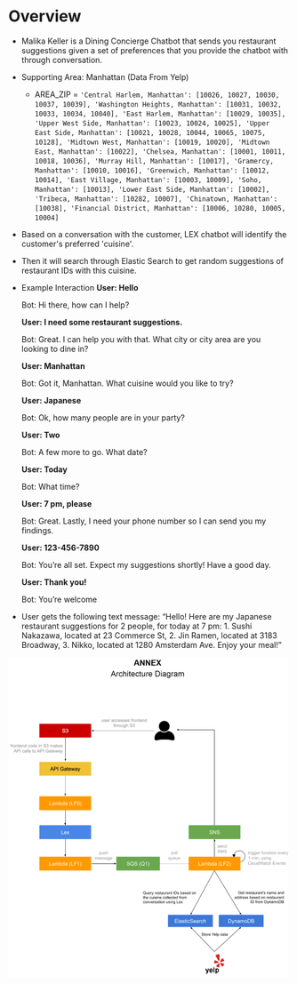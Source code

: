 # Overview

- Malika Keller is a Dining Concierge Chatbot that sends you restaurant suggestions given a set of preferences that you provide the chatbot with through conversation.

- Supporting Area: Manhattan (Data From Yelp)
  - AREA_ZIP = ```
            'Central Harlem, Manhattan': [10026, 10027, 10030, 10037, 10039],
            'Washington Heights, Manhattan': [10031, 10032, 10033, 10034, 10040],
            'East Harlem, Manhattan': [10029, 10035],
            'Upper West Side, Manhattan': [10023, 10024, 10025],
            'Upper East Side, Manhattan': [10021, 10028, 10044, 10065, 10075, 10128],
            'Midtown West, Manhattan': [10019, 10020],
            'Midtown East, Manhattan': [10022],
            'Chelsea, Manhattan': [10001, 10011, 10018, 10036],
            'Murray Hill, Manhattan': [10017],
            'Gramercy, Manhattan': [10010, 10016],
            'Greenwich, Manhattan': [10012, 10014],
            'East Village, Manhattan': [10003, 10009],
            'Soho, Manhattan': [10013],
            'Lower East Side, Manhattan': [10002],
            'Tribeca, Manhattan': [10282, 10007],
            'Chinatown, Manhattan': [10038],
            'Financial District, Manhattan': [10006, 10280, 10005, 10004]
            ```
            
- Based on a conversation with the customer, LEX chatbot will identify the customer's preferred 'cuisine'.
- Then it will search through Elastic Search to get random suggestions of restaurant IDs with this cuisine.

- Example Interaction
  **User: Hello**
  
  Bot: Hi there, how can I help?
  
  **User: I need some restaurant suggestions.**
  
  Bot: Great. I can help you with that. What city or city area are you looking to dine in?
  
  **User: Manhattan**
  
  Bot: Got it, Manhattan. What cuisine would you like to try?
  
  **User: Japanese**
  
  Bot: Ok, how many people are in your party?
  
  **User: Two**
  
  Bot: A few more to go. What date?
  
  **User: Today**
  
  Bot: What time?
  
  **User: 7 pm, please**
  
  Bot: Great. Lastly, I need your phone number so I can send you my findings.
  
  **User: 123-456-7890**
  
  Bot: You’re all set. Expect my suggestions shortly! Have a good day.
  
  **User: Thank you!**
  
  Bot: You’re welcome

- User gets the following text message:
  “Hello! Here are my Japanese restaurant suggestions for 2 people, for today at 7 pm: 1.
  Sushi Nakazawa, located at 23 Commerce St, 2. Jin Ramen, located at 3183 Broadway,
  3. Nikko, located at 1280 Amsterdam Ave. Enjoy your meal!”

![Overview](overview.png)
